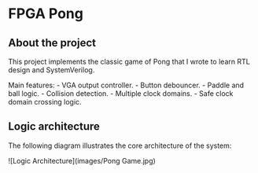# FPGA Pong

## About the project

This project implements the classic game of Pong that I wrote to learn RTL design and SystemVerilog.

Main features:
    - VGA output controller.
    - Button debouncer.
    - Paddle and ball logic.
    - Collision detection.
    - Multiple clock domains.
    - Safe clock domain crossing logic.

## Logic architecture

The following diagram illustrates the core architecture of the system:

![Logic Architecture](images/Pong Game.jpg)